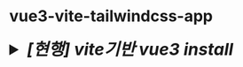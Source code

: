 # vue3-vite-tailwindcss-app

<details>
<summary style="font-size:30px; font-weight:bold; font-style:italic;">[현행] vite기반 vue3 install</summary>

- ### vite 기반 vue3 project 생성

  ```bash
  npm init vite-app {프로젝트 명}
  ```

- ### npm 초기 설치
  ```bash
  npm install
  ```

- ### vite 기반 vue3 서버 기동
  ```bash
  npm run dev
  ```
- ### build 명령
  ```bash
  npm run build
  ```
</details>
